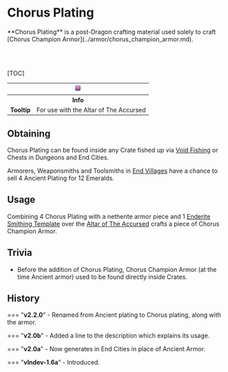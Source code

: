 # Chorus Plating

<div class="result kohara-infobox-grid" markdown>
<div markdown class="kohara-infobox-text">
**Chorus Plating** is a post-Dragon crafting material used solely to craft [Chorus Champion Armor](../armor/chorus_champion_armor.md).

<br><br>

[TOC]

</div>
<div class="kohara-infobox-table">
  <table id="kohara-infobox--item">
	<tr>
		<th colspan="2" class="kohara-infobox--top-image"><img src="../../../assets/items/chorus_plating.png"></th>
	</tr>
	<tr>
		<th colspan="2">Info</th>
	</tr>
	<tr>
		<td><b>Tooltip</b></td>
		<td>For use with the Altar of The Accursed
        </td>
	</tr>
</table>
</div>
</div>

## Obtaining
Chorus Plating can be found inside any Crate fished up via [Void Fishing](../../mechanics/void_fishing.md) or Chests in Dungeons and End Cities.

Armorers, Weaponsmiths and Toolsmiths in [End Villages](../../structures/end_village.md) have a chance to sell 4 Ancient Plating for 12 <i class="icon-minecraft icon-minecraft-emerald"></i>Emeralds.

## Usage
Combining 4 Chorus Plating with a netherite armor piece and 1 [Enderite Smithing Template](../materians/enderite_smithing_template.md) over the [Altar of The Accursed](../../mechanics/altar_of_the_accursed.md) crafts a piece of Chorus Champion Armor.

## Trivia
- Before the addition of Chorus Plating, Chorus Champion Armor (at the time Ancient armor) used to be found directly inside Crates.

## History
=== "**v2.2.0**"
    - Renamed from Ancient plating to Chorus plating, along with the armor.
    
=== "**v2.0b**"
    - Added a line to the description which explains its usage.

=== "**v2.0a**"
    - Now generates in End Cities in place of Ancient Armor.

=== "**vIndev-1.6a**"
    - Introduced.
